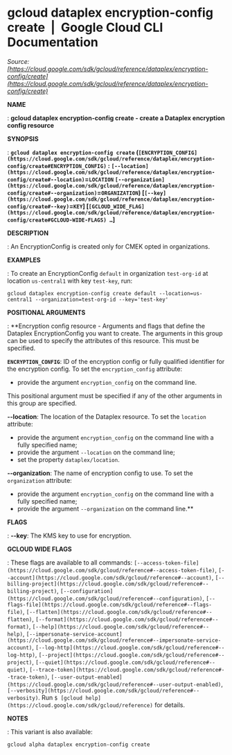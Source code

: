 # gcloud dataplex encryption-config create  |  Google Cloud CLI Documentation

*Source: [https://cloud.google.com/sdk/gcloud/reference/dataplex/encryption-config/create](https://cloud.google.com/sdk/gcloud/reference/dataplex/encryption-config/create)*

**NAME**

: **gcloud dataplex encryption-config create - create a Dataplex encryption config resource**

**SYNOPSIS**

: **`gcloud dataplex encryption-config create` (`[ENCRYPTION_CONFIG](https://cloud.google.com/sdk/gcloud/reference/dataplex/encryption-config/create#ENCRYPTION_CONFIG)` : `[--location](https://cloud.google.com/sdk/gcloud/reference/dataplex/encryption-config/create#--location)`=`LOCATION` `[--organization](https://cloud.google.com/sdk/gcloud/reference/dataplex/encryption-config/create#--organization)`=`ORGANIZATION`) [`[--key](https://cloud.google.com/sdk/gcloud/reference/dataplex/encryption-config/create#--key)`=`KEY`] [`[GCLOUD_WIDE_FLAG](https://cloud.google.com/sdk/gcloud/reference/dataplex/encryption-config/create#GCLOUD-WIDE-FLAGS) …`]**

**DESCRIPTION**

: An EncryptionConfig is created only for CMEK opted in organizations.

**EXAMPLES**

: To create an EncryptionConfig `default` in organization
`test-org-id` at location `us-central1` with key
`test-key`, run:
```
gcloud dataplex encryption-config create default --location=us-central1 --organization=test-org-id --key='test-key'
```

**POSITIONAL ARGUMENTS**

: **Encryption config resource - Arguments and flags that define the Dataplex
EncryptionConfig you want to create. The arguments in this group can be used to
specify the attributes of this resource.
This must be specified.

**`ENCRYPTION_CONFIG`**:
ID of the encryption config or fully qualified identifier for the encryption
config.
To set the `encryption_config` attribute:

- provide the argument `encryption_config` on the command line.

This positional argument must be specified if any of the other arguments in this
group are specified.

**--location**:
The location of the Dataplex resource.
To set the `location` attribute:

- provide the argument `encryption_config` on the command line with a
fully specified name;
- provide the argument `--location` on the command line;
- set the property `dataplex/location`.

**--organization**:
The name of encryption config to use.
To set the `organization` attribute:

- provide the argument `encryption_config` on the command line with a
fully specified name;
- provide the argument `--organization` on the command line.**

**FLAGS**

: **--key**:
The KMS key to use for encryption.

**GCLOUD WIDE FLAGS**

: These flags are available to all commands: `[--access-token-file](https://cloud.google.com/sdk/gcloud/reference#--access-token-file)`,
`[--account](https://cloud.google.com/sdk/gcloud/reference#--account)`, `[--billing-project](https://cloud.google.com/sdk/gcloud/reference#--billing-project)`,
`[--configuration](https://cloud.google.com/sdk/gcloud/reference#--configuration)`,
`[--flags-file](https://cloud.google.com/sdk/gcloud/reference#--flags-file)`,
`[--flatten](https://cloud.google.com/sdk/gcloud/reference#--flatten)`, `[--format](https://cloud.google.com/sdk/gcloud/reference#--format)`, `[--help](https://cloud.google.com/sdk/gcloud/reference#--help)`, `[--impersonate-service-account](https://cloud.google.com/sdk/gcloud/reference#--impersonate-service-account)`,
`[--log-http](https://cloud.google.com/sdk/gcloud/reference#--log-http)`,
`[--project](https://cloud.google.com/sdk/gcloud/reference#--project)`, `[--quiet](https://cloud.google.com/sdk/gcloud/reference#--quiet)`, `[--trace-token](https://cloud.google.com/sdk/gcloud/reference#--trace-token)`, `[--user-output-enabled](https://cloud.google.com/sdk/gcloud/reference#--user-output-enabled)`,
`[--verbosity](https://cloud.google.com/sdk/gcloud/reference#--verbosity)`.
Run `$ [gcloud help](https://cloud.google.com/sdk/gcloud/reference)` for details.

**NOTES**

: This variant is also available:

```
gcloud alpha dataplex encryption-config create
```